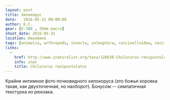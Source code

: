 ```yaml
---
layout: post
title: Хилокорус
date:   2016-05-31 00:00:00
author: К.С.
gear: [E-300 , 35mm macro]
shoot_date: 2016-05-31
location: Нахабино
tags: [animalia, arthropoda, insecta, coleoptera, coccinelloidea, coccinellidae, chilocorus]
links:
  -
    href: http://www.inaturalist.org/taxa/126636-Chilocorus-renipustulatus
    info: inat
    title: Chilocorus renipustulatus
---
```


Крайне интимное фото почковидного хилокоруса (это божья коровка такая, как двухточечная, но наоборот). Бонусом -- симпатичная текстурка из рюкзака.
